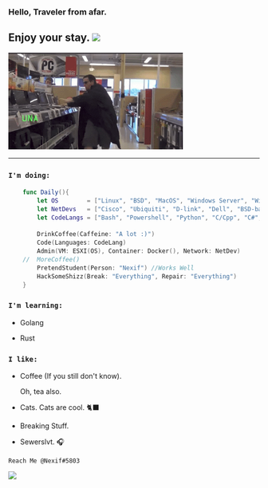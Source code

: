### Hello, Traveler from afar.
## Enjoy your stay. <img src="https://media.giphy.com/media/LUokZJ21LM39f6d0Md/giphy.gif" width="40">
<img src="HakaBoi.gif" width="350">

---
### `I'm doing:`

```swift
    func Daily(){
        let OS        = ["Linux", "BSD", "MacOS", "Windows Server", "Windows"]
        let NetDevs   = ["Cisco", "Ubiquiti", "D-link", "Dell", "BSD-based", "Linux-based"]
        let CodeLangs = ["Bash", "Powershell", "Python", "C/Cpp", "C#", "Yaml", "Swift?"]

        DrinkCoffee(Caffeine: "A lot :)")
        Code(Languages: CodeLang)
        Admin(VM: ESXI(OS), Container: Docker(), Network: NetDev)
    //  MoreCoffee()
        PretendStudent(Person: "Nexif") //Works Well
        HackSomeShizz(Break: "Everything", Repair: "Everything")
    }
```
### `I'm learning:`

* Golang

* Rust
  
### `I like:`

* Coffee (If you still don't know).

    Oh, tea also. 

* Cats. Cats are cool. 🐈‍⬛

* Breaking Stuff. 
  
* Sewerslvt. 🎧
  

`Reach Me @Nexif#5803`


![](https://github-readme-stats.vercel.app/api?username=vNexif&hide_border=true&border_radius=15&&show_icons=true&theme=tokyonight)
